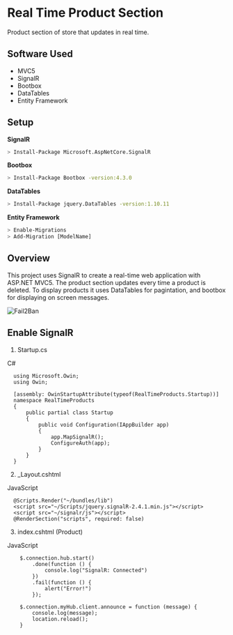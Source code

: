 # Real Time Product Section
Product section of store that updates in real time.

## Software Used
* MVC5
* SignalR
* Bootbox
* DataTables
* Entity Framework

## Setup
**SignalR**
```sh
> Install-Package Microsoft.AspNetCore.SignalR
```

**Bootbox**
```sh
> Install-Package Bootbox -version:4.3.0
```

**DataTables**
```sh
> Install-Package jquery.DataTables -version:1.10.11
```

**Entity Framework**
```sh
> Enable-Migrations
> Add-Migration [ModelName]
```

## Overview
This project uses SignalR to create a real-time web application with ASP.NET MVC5. The product section updates every time a product is deleted.
To display products it uses DataTables for pagintation, and bootbox for displaying on screen messages.

![Fail2Ban](https://josuedla.github.io/assets/images/project02/pic02.PNG)

## Enable SignalR
1. Startup.cs
<div class="labelHolder">C#</div>

      using Microsoft.Owin;
      using Owin;

      [assembly: OwinStartupAttribute(typeof(RealTimeProducts.Startup))]
      namespace RealTimeProducts
      {
          public partial class Startup
          {
              public void Configuration(IAppBuilder app)
              {
                  app.MapSignalR();
                  ConfigureAuth(app);
              }
          }
      }

2. _Layout.cshtml
<div class="labelHolder">JavaScript</div>

      @Scripts.Render("~/bundles/lib")
      <script src="~/Scripts/jquery.signalR-2.4.1.min.js"></script>
      <script src="~/signalr/js"></script>
      @RenderSection("scripts", required: false)
      
3. index.cshtml (Product)
<div class="labelHolder">JavaScript</div>

        $.connection.hub.start()
            .done(function () {
                console.log("SignalR: Connected")
            })
            .fail(function () {
                alert("Error!")
            });

        $.connection.myHub.client.announce = function (message) {
            console.log(message);
            location.reload();
        }
